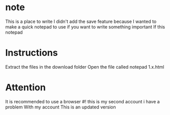 # note
This is a place to write I didn't add the save feature because I wanted to make a quick notepad to use if you want to write something important
If this notepad 
# Instructions
Extract the files in the download folder 
Open the file called notepad 1.x.html
# Attention
It is recommended to use a browser
#!
this is my second account i have a problem With my account
This is an updated version

